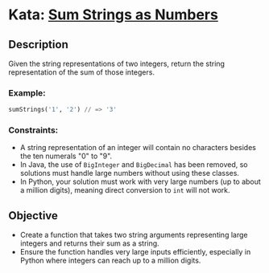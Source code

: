 # Kata: [Sum Strings as Numbers](https://www.codewars.com/kata/5324945e2ece5e1f32000370)

## Description
Given the string representations of two integers, return the string representation of the sum of those integers.

### Example:
```python
sumStrings('1', '2') // => '3'
```

### Constraints:
- A string representation of an integer will contain no characters besides the ten numerals "0" to "9".
- In Java, the use of `BigInteger` and `BigDecimal` has been removed, so solutions must handle large numbers without using these classes.
- In Python, your solution must work with very large numbers (up to about a million digits), meaning direct conversion to `int` will not work.

## Objective
- Create a function that takes two string arguments representing large integers and returns their sum as a string.
- Ensure the function handles very large inputs efficiently, especially in Python where integers can reach up to a million digits.
